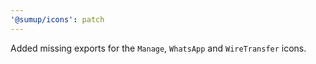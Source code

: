 ```yaml
---
'@sumup/icons': patch
---
```


Added missing exports for the `Manage`, `WhatsApp` and `WireTransfer` icons.
